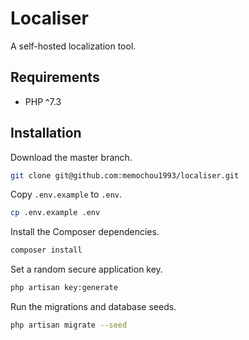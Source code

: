 # Localiser

A self-hosted localization tool.

## Requirements

- PHP ^7.3

## Installation

Download the master branch.

```BASH
git clone git@github.com:memochou1993/localiser.git
```

Copy `.env.example` to `.env`.

```BASH
cp .env.example .env
```

Install the Composer dependencies.

```BASH
composer install
```

Set a random secure application key.

```BASH
php artisan key:generate
```

Run the migrations and database seeds.

```BASH
php artisan migrate --seed
```

